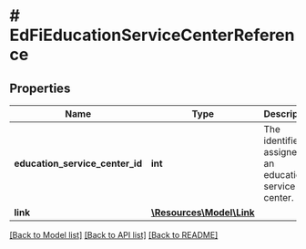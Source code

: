 # # EdFiEducationServiceCenterReference

## Properties

Name | Type | Description | Notes
------------ | ------------- | ------------- | -------------
**education_service_center_id** | **int** | The identifier assigned to an education service center. |
**link** | [**\Resources\Model\Link**](Link.md) |  | [optional]

[[Back to Model list]](../../README.md#models) [[Back to API list]](../../README.md#endpoints) [[Back to README]](../../README.md)
